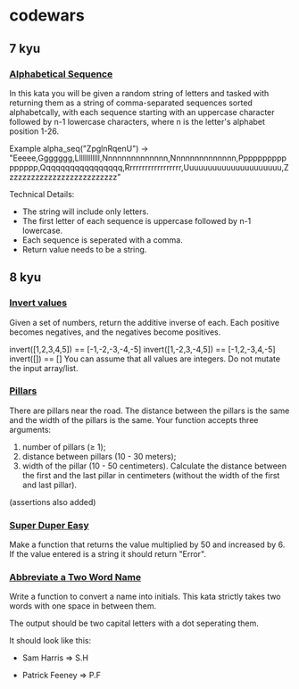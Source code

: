 # codewars

## 7 kyu

### [Alphabetical Sequence](https://www.codewars.com/kata/alphabetical-sequence/train/python)

In this kata you will be given a random string of letters and tasked with
returning them as a string of comma-separated sequences sorted alphabetcally,
with each sequence starting with an uppercase character followed by n-1
lowercase characters, where n is the letter's alphabet position 1-26.

Example
alpha_seq("ZpglnRqenU") -> "Eeeee,Ggggggg,Llllllllllll,Nnnnnnnnnnnnnn,Nnnnnnnnnnnnnn,Pppppppppppppppp,Qqqqqqqqqqqqqqqqq,Rrrrrrrrrrrrrrrrrr,Uuuuuuuuuuuuuuuuuuuuu,Zzzzzzzzzzzzzzzzzzzzzzzzzz"

Technical Details:
- The string will include only letters.
- The first letter of each sequence is uppercase followed by n-1 lowercase.
- Each sequence is seperated with a comma.
- Return value needs to be a string.


## 8 kyu

### [Invert values](https://www.codewars.com/kata/invert-values/train/python)

Given a set of numbers, return the additive inverse of each. Each positive becomes negatives, and the negatives become positives.

invert([1,2,3,4,5]) == [-1,-2,-3,-4,-5]
invert([1,-2,3,-4,5]) == [-1,2,-3,4,-5]
invert([]) == []
You can assume that all values are integers. Do not mutate the input array/list.


### [Pillars](https://www.codewars.com/kata/pillars/train/python)

There are pillars near the road. The distance between the pillars is the same and the width of the pillars is the same. Your function accepts three arguments:

1. number of pillars (≥ 1);
2. distance between pillars (10 - 30 meters);
3. width of the pillar (10 - 50 centimeters).
Calculate the distance between the first and the last pillar in centimeters (without the width of the first and last pillar).

(assertions also added)


### [Super Duper Easy](https://www.codewars.com/kata/super-duper-easy/train/python)

Make a function that returns the value multiplied by 50 and increased by 6.
If the value entered is a string it should return "Error".


### [Abbreviate a Two Word Name](https://www.codewars.com/kata/abbreviate-a-two-word-name/python)
Write a function to convert a name into initials. This kata strictly takes two words with one space in between them.

The output should be two capital letters with a dot seperating them.

It should look like this:

- Sam Harris => S.H

- Patrick Feeney => P.F
